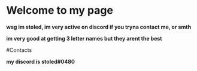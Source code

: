 # Welcome to my page

**wsg im stoled, im very active on discord if you tryna contact me, or smth**

**im very good at getting 3 letter names but  they arent the best**


#Contacts


__**my discord is stoled#0480**__
